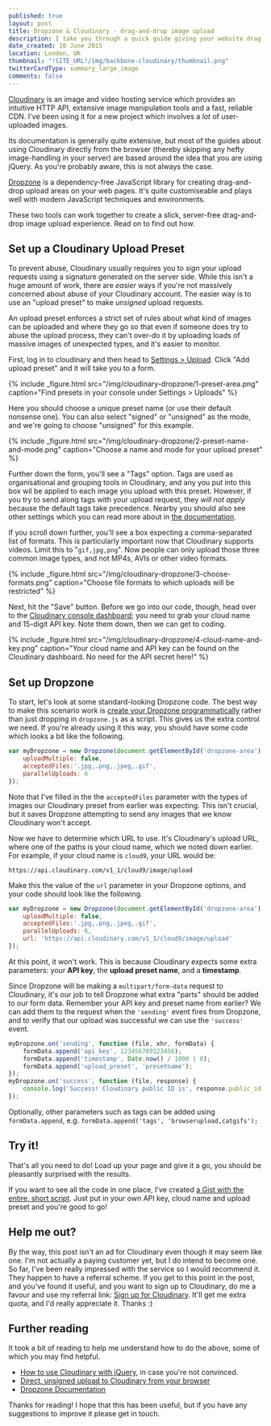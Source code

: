 ```yaml
---
published: true
layout: post
title: Dropzone & Cloudinary - drag-and-drop image upload
description: I take you through a quick guide giving your website drag & drop image upload without a server using Dropzone and Cloudinary
date_created: 10 June 2015
location: London, UK
thumbnail: "!SITE_URL!/img/backbone-cloudinary/thumbnail.png"
twitterCardType: summary_large_image
comments: false
---
```


[Cloudinary](http://cloudinary.com "If you want to help me out, scroll to the bottom to find a referral link for Cloudinary, or click this one if you don't") is an image and video hosting service which provides an intuitive HTTP API, extensive image manipulation tools and a fast, reliable CDN. I've been using it for a new project which involves a _lot_ of user-uploaded images.

Its documentation is generally quite extensive, but most of the guides about using Cloudinary directly from the browser (thereby skipping any hefty image-handling in your server) are based around the idea that you are using jQuery. As you're probably aware, this is not always the case.

[Dropzone](http://dropzonejs.com) is a dependency-free JavaScript library for creating drag-and-drop upload areas on your web pages. It's quite customiseable and plays well with modern JavaScript techniques and environments.

These two tools can work together to create a slick, server-free drag-and-drop image upload experience. Read on to find out how.

## Set up a Cloudinary Upload Preset

To prevent abuse, Cloudinary usually requires you to _sign_ your upload requests using a signature generated on the server side. While this isn't a huge amount of work, there are _easier_ ways if you're not massively concerned about abuse of your Cloudinary account. The easier way is to use an "upload preset" to make _unsigned_ upload requests.

An upload preset enforces a strict set of rules about what kind of images can be uploaded and where they go so that even if someone does try to abuse the upload process, they can't over-do it by uploading loads of massive images of unexpected types, and it's easier to monitor.

First, log in to cloudinary and then head to [Settings > Upload](https://cloudinary.com/console/settings/upload). Click "Add upload preset" and it will take you to a form.

{% include _figure.html src="/img/cloudinary-dropzone/1-preset-area.png" caption="Find presets in your console under Settings > Uploads" %}

Here you should choose a unique preset name (or use their default nonsense one). You can also select "signed" or "unsigned" as the mode, and we're going to choose "unsigned" for this example.

{% include _figure.html src="/img/cloudinary-dropzone/2-preset-name-and-mode.png" caption="Choose a name and mode for your upload preset" %}

Further down the form, you'll see a "Tags" option. Tags are used as organisational and grouping tools in Cloudinary, and any you put into this box wil be applied to each image you upload with this preset. However, if you try to send along tags with your upload request, they *will not apply* because the default tags take precedence. Nearby you should also see other settings which you can read more about in [the documentation](http://cloudinary.com/documentation/upload_images).

If you scroll down further, you'll see a box expecting a comma-separated list of formats. This is particularly important now that Cloudinary supports videos. Limit this to "`gif,jpg,png`". Now people can only upload those three common image types, and not MP4s, AVIs or other video formats.

{% include _figure.html src="/img/cloudinary-dropzone/3-choose-formats.png" caption="Choose file formats to which uploads will be restricted" %}

Next, hit the "Save" button. Before we go into our code, though, head over to the [Cloudinary console dashboard](https://cloudinary.com/console); you need to grab your cloud name and 15-digit API key. Note them down, then we can get to coding.

{% include _figure.html src="/img/cloudinary-dropzone/4-cloud-name-and-key.png" caption="Your cloud name and API key can be found on the Cloudinary dashboard. No need for the API secret here!" %}

## Set up Dropzone

To start, let's look at some standard-looking Dropzone code. The best way to make this scenario work is [create your Dropzone programmatically](http://www.dropzonejs.com/#create-dropzones-programmatically) rather than just dropping in `dropzone.js` as a script. This gives us the extra control we need. If you're already using it this way, you should have some code which looks a bit like the following.

```javascript
var myDropzone = new Dropzone(document.getElementById('dropzone-area'), {
	uploadMultiple: false,
	acceptedFiles:'.jpg,.png,.jpeg,.gif',
	parallelUploads: 6
});
```

Note that I've filled in the the `acceptedFiles` parameter with the types of images our Cloudinary preset from earlier was expecting. This isn't crucial, but it saves Dropzone attempting to send any images that we know Cloudinary won't accept.

Now we have to determine which URL to use. It's Cloudinary's upload URL, where one of the paths is your cloud name, which we noted down earlier. For example, if your cloud name is `cloud9`, your URL would be:

```https://api.cloudinary.com/v1_1/cloud9/image/upload```

Make this the value of the `url` parameter in your Dropzone options, and your code should look like the following.

```javascript
var myDropzone = new Dropzone(document.getElementById('dropzone-area'), {
	uploadMultiple: false,
	acceptedFiles:'.jpg,.png,.jpeg,.gif',
	parallelUploads: 6,
	url: 'https://api.cloudinary.com/v1_1/cloud9/image/upload'
});
```

At this point, it won't work. This is because Cloudinary expects some extra parameters: your **API key**, the **upload preset name**, and a **timestamp**.

Since Dropzone will be making a `multipart/form-data` request to Cloudinary, it's our job to tell Dropzone what extra "parts" should be added to our form data. Remember your API key and preset name from earlier? We can add them to the request when the `'sending'` event fires from Dropzone, and to verify that our upload was successful we can use the `'success'` event.

```javascript
myDropzone.on('sending', function (file, xhr, formData) {
	formData.append('api_key', 123456789123456);
	formData.append('timestamp', Date.now() / 1000 | 0);
	formData.append('upload_preset', 'presetname');
});
myDropzone.on('success', function (file, response) {
	console.log('Success! Cloudinary public ID is', response.public_id);
});
```

Optionally, other parameters such as tags can be added using `formData.append`, e.g. `formData.append('tags', 'browserupload,catgifs');`

## Try it!

That's all you need to do! Load up your page and give it a go, you should be pleasantly surprised with the results.

If you want to see all the code in one place, I've created [a Gist with the entire, short script](https://gist.github.com/basicallydan/11c8c02bdaa1ced2e842). Just put in your own API key, cloud name and upload preset and you're good to go!

## Help me out?

By the way, this post isn't an ad for Cloudinary even though it may seem like one. I'm not actually a paying customer yet, but I do intend to become one. So far, I've been really impressed with the service so I would recommend it. They happen to have a referral scheme. If you get to this point in the post, and you've found it useful, and you want to sign up to Cloudinary, do me a favour and use my referral link: [Sign up for Cloudinary](http://cloudinary.com/invites/lpov9zyyucivvxsnalc5/tmjpvca5lj02i0a2kjo2). It'll get me extra quota, and I'd really appreciate it. Thanks :)

## Further reading

It took a bit of reading to help me understand how to do the above, some of which you may find helpful.

* [How to use Cloudinary with jQuery](http://cloudinary.com/documentation/jquery_integration#getting_started_guide), in case you're not convinced.
* [Direct, unsigned upload to Cloudinary from your browser](http://cloudinary.com/blog/direct_upload_made_easy_from_browser_or_mobile_app_to_the_cloud)
* [Dropzone Documentation](http://www.dropzonejs.com/)

Thanks for reading! I hope that this has been useful, but if you have any suggestions to improve it please get in touch.